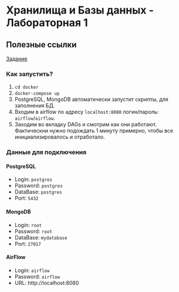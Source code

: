 # Хранилища и Базы данных - Лабораторная 1

## Полезные ссылки
[Задание](./docs/Заданька.pdf)

### Как запустить?
1. `cd docker`
2. `docker-compose up`
3. PostgreSQL, MongoDB автоматически запустит скрипты, для заполнения БД.
4. Входим в airflow по адресу `localhost:8080` логин/пароль: `airflow`/`airflow`.
5. Заходим во вкладку DAGs и смотрим как они работают. Фактическни нужно подождать 1 минуту примерно, чтобы все инициализировалось и отработало.

### Данные для подключения
#### PostgreSQL
+ Login: `postgres`
+ Password: `postgres`
+ DataBase: `postgres`
+ Port: `5432`

#### MongoDB
+ Login: `root`
+ Password: `root`
+ DataBase: `mydatabase`
+ Port: `27017`

#### AirFlow
+ Login: `airflow`
+ Password: `airflow`
+ URL: http://localhost:8080